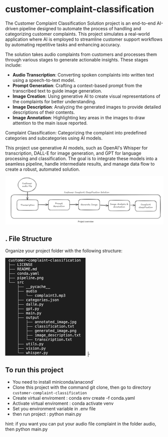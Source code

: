 # customer-complaint-classification

The Customer Complaint Classification Solution project is an end-to-end AI-driven pipeline designed to automate the process of handling and categorizing customer complaints. 
This project simulates a real-world application where AI is employed to streamline customer support workflows by automating repetitive tasks and enhancing accuracy.

The solution takes audio complaints from customers and processes them through various stages to generate actionable insights. These stages include:

- **Audio Transcription**: Converting spoken complaints into written text using a speech-to-text model.
- **Prompt Generation**: Crafting a context-based prompt from the transcribed text to guide image generation.
- **Image Creation**: Using generative AI to create visual representations of the complaints for better understanding.
- **Image Description**: Analyzing the generated images to provide detailed descriptions of their contents.
- **Image Annotation**: Highlighting key areas in the images to draw attention to the main issue reported.

Complaint Classification: Categorizing the complaint into predefined categories and subcategories using AI models.

This project use generative AI models, such as OpenAI's Whisper for transcription, DALL-E for image generation, and GPT for language processing and classification. The goal is to integrate these models into a seamless pipeline, handle intermediate results, and manage data flow to create a robust, automated solution.

![pipeline](pipeline.png)


## . File Structure

Organize your project folder with the following structure:

![file structure](file_structure.png)
    ├

## To run this project

- You need to install miniconda/anacond`
- Clone this project with the command git clone, then go to directory `customer-complaint-classification`
- Create virtual enviroment : conda env create -f conda.yaml 
- Activate virtual enviroment : conda activate venv
- Set you environment variable in .env file 
- then run project : python main.py

hint: if you want you can put your audio file complaint in the folder audio, then python main.py
